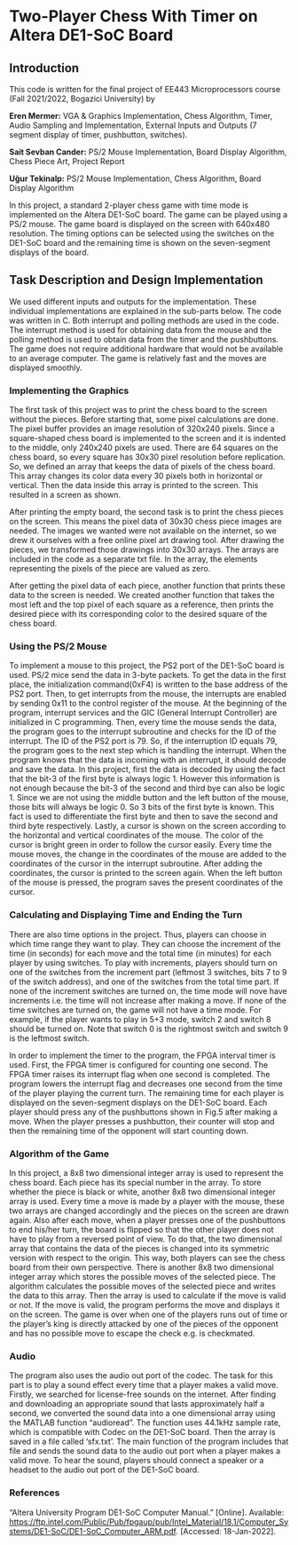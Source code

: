 # Two-Player Chess With Timer on Altera DE1-SoC Board
## Introduction
This code is written for the final project of EE443 Microprocessors course (Fall 2021/2022, Bogazici University) by 

**Eren Mermer:** VGA & Graphics Implementation, Chess Algorithm, Timer, Audio Sampling and Implementation, External Inputs and Outputs (7 segment display of timer, pushbutton, switches). 

**Sait Sevban Cander:** PS/2 Mouse Implementation, Board Display Algorithm, Chess Piece Art, Project Report

**Uğur Tekinalp:** PS/2 Mouse Implementation, Chess Algorithm, Board Display Algorithm

In this project, a standard 2-player chess game with time mode is implemented on the Altera DE1-SoC board. 
The game can be played using a PS/2 mouse. The game board is displayed on the screen with 640x480 resolution. 
The timing options can be selected using the switches on the DE1-SoC board and the remaining time is shown on the seven-segment displays of the board. 

## Task Description and Design Implementation
We used different inputs and outputs for the implementation. These individual implementations are explained in the sub-parts below. 
The code was written in C. Both interrupt and polling methods are used in the code. 
The interrupt method is used for obtaining data from the mouse and the polling method is used to obtain data from the timer and the pushbuttons. 
The game does not require additional hardware that would not be available to an average computer. The game is relatively fast and the moves are displayed smoothly. 

### Implementing the Graphics
The first task of this project was to print the chess board to the screen without the pieces. 
Before starting that, some pixel calculations are done. The pixel buffer provides an image resolution of 320x240 pixels. 
Since a square-shaped chess board is implemented to the screen and it is indented to the middle, only 240x240 pixels are used. 
There are 64 squares on the chess board, so every square has 30x30 pixel resolution before replication. 
So, we defined an array that keeps the data of pixels of the chess board. This array changes its color data every 30 pixels both in horizontal or vertical. 
Then the data inside this array is printed to the screen. This resulted in a screen as shown. 

After printing the empty board, the second task is to print the chess pieces on the screen. This means the pixel data of 30x30 chess piece images are needed. 
The images we wanted were not available on the internet, so we drew it ourselves with a free online pixel art drawing tool. 
After drawing the pieces, we transformed those drawings into 30x30 arrays. The arrays are included in the code as a separate txt file. 
In the array, the elements representing the pixels of the piece are valued as zero.

After getting the pixel data of each piece, another function that prints these data to the screen is needed. 
We created another function that takes the most left and the top pixel of each square as a reference, 
then prints the desired piece with its corresponding color to the desired square of the chess board.

### Using the PS/2 Mouse
To implement a mouse to this project, the PS2 port of the DE1-SoC board is used. PS/2 mice send the data in 3-byte packets. 
To get the data in the first place, the initialization command(0xF4) is written to the base address of the PS2 port. 
Then, to get interrupts from the mouse, the interrupts are enabled by sending 0x11 to the control register of the mouse. 
At the beginning of the program, interrupt services and the GIC (General Interrupt Controller) are initialized in C programming. 
Then, every time the mouse sends the data, the program goes to the interrupt subroutine and checks for the ID of the interrupt. 
The ID of the PS2 port is 79. So, if the interruption ID equals 79, the program goes to the next step which is handling the interrupt.
When the program knows that the data is incoming with an interrupt, it should decode and save the data. 
In this project, first the data is decoded by using the fact that the bit-3 of the first byte is always logic 1. 
However this information is not enough because the bit-3 of the second and third bye can also be logic 1. 
Since we are not using the middle button and the left button of the mouse, those bits will always be logic 0. So 3 bits of the first byte is known. 
This fact is used to differentiate the first byte and then to save the second and third byte respectively. 
Lastly, a cursor is shown on the screen according to the horizontal and vertical coordinates of the mouse. 
The color of the cursor is bright green in order to follow the cursor easily. 
Every time the mouse moves, the change in the coordinates of the mouse are added to the coordinates of the cursor in the interrupt subroutine. 
After adding the coordinates, the cursor is printed to the screen again. When the left button of the mouse is pressed, the program saves the present coordinates of the cursor.

### Calculating and Displaying Time and Ending the Turn
There are also time options in the project. Thus, players can choose in which time range they want to play. 
They can choose the increment of the time (in seconds) for each move and the total time (in minutes) for each player by using switches. 
To play with increments, players should turn on one of the switches from the increment part (leftmost 3 switches, bits 7 to 9 of the switch address), 
and one of the switches from the total time part. If none of the increment switches are turned on, the time mode will nove have increments
i.e. the time will not increase after making a move. 
If none of the time switches are turned on, the game will not have a time mode. 
For example, if the player wants to play in 5+3 mode, switch 2 and switch 8 should be turned on. Note that switch 0 is the rightmost switch and switch 9 is the leftmost switch.

In order to implement the timer to the program, the FPGA interval timer is used. First, the FPGA timer is configured for counting one second. 
The FPGA timer raises its interrupt flag when one second is completed. 
The program lowers the interrupt flag and decreases one second from the time of the player playing the current turn. 
The remaining time for each player is displayed on the seven-segment displays on the DE1-SoC board.
Each player should press any of the pushbuttons shown in Fig.5 after making a move. 
When the player presses a pushbutton, their counter will stop and then the remaining time of the opponent will start counting down.
	
### Algorithm of the Game
In this project, a 8x8 two dimensional integer array is used to represent the chess board. Each piece has its special number in the array. 
To store whether the piece is black or white, another 8x8 two dimensional integer array is used. 
Every time a move is made by a player with the mouse, these two arrays are changed accordingly and the pieces on the screen are drawn again. 
Also after each move, when a player presses one of the pushbuttons to end his/her turn, 
the board is flipped so that the other player does not have to play from a reversed point of view. 
To do that, the two dimensional array that contains the data of the pieces is changed into its symmetric version with respect to the origin. 
This way, both players can see the chess board from their own perspective. 
There is another 8x8 two dimensional integer array which stores the possible moves of the selected piece. 
The algorithm calculates the possible moves of the selected piece and writes the data to this array. Then the array is used to calculate if the move is valid or not. 
If the move is valid, the program performs the move and displays it on the screen. 
The game is over when one of the players runs out of time or the player’s king is directly attacked by one of the pieces of the opponent and
has no possible move to escape the check e.g. is checkmated.

### Audio
The program also uses the  audio out port of the codec. The task for this part is to play a sound effect every time that a player makes a valid move. 
Firstly, we searched for license-free sounds on the internet. After finding and downloading an appropriate sound that lasts approximately half a second,
we converted the sound data into a one dimensional array using the MATLAB function “audioread”. 
The function uses 44.1kHz sample rate, which is compatible with Codec on the DE1-SoC board. Then the array is saved in a file called ‘sfx.txt’. 
The main function of the program includes that file and sends the sound data to the audio out port when a player makes a valid move. 
To hear the sound, players should connect a speaker or a headset to the audio out port of the DE1-SoC board.

### References
“Altera University Program DE1-SoC Computer Manual.” [Online]. Available: https://ftp.intel.com/Public/Pub/fpgaup/pub/Intel_Material/18.1/Computer_Systems/DE1-SoC/DE1-SoC_Computer_ARM.pdf. [Accessed: 18-Jan-2022]. 
